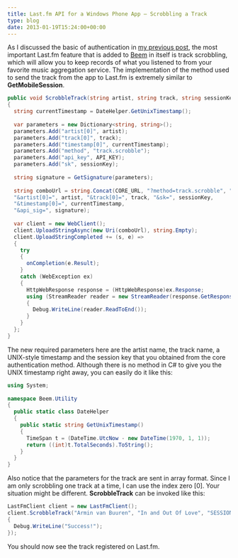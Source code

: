 ```yaml
---
title: Last.fm API for a Windows Phone App – Scrobbling a Track
type: blog
date: 2013-01-19T15:24:00+00:00
---
```


As I discussed the basic of authentication in <a href="http://www.dennisdel.com/?p=24" target="_blank">my previous post</a>, the most important Last.fm feature that is added to [Beem][1] in itself is track scrobbling, which will allow you to keep records of what you listened to from your favorite music aggregation service. The implementation of the method used to send the track from the app to Last.fm is extremely similar to **GetMobileSession**.

```csharp
public void ScrobbleTrack(string artist, string track, string sessionKey, Action<string> onCompletion)
{
  string currentTimestamp = DateHelper.GetUnixTimestamp();
  
  var parameters = new Dictionary<string, string>();
  parameters.Add("artist[0]", artist);
  parameters.Add("track[0]", track);
  parameters.Add("timestamp[0]", currentTimestamp);
  parameters.Add("method", "track.scrobble");
  parameters.Add("api_key", API_KEY);
  parameters.Add("sk", sessionKey);
  
  string signature = GetSignature(parameters);
  
  string comboUrl = string.Concat(CORE_URL, "?method=track.scrobble", "&api_key=", API_KEY,
  "&artist[0]=", artist, "&track[0]=", track, "&sk=", sessionKey,
  "&timestamp[0]=", currentTimestamp,
  "&api_sig=", signature);
  
  var client = new WebClient();
  client.UploadStringAsync(new Uri(comboUrl), string.Empty);
  client.UploadStringCompleted += (s, e) =>
  {
    try
    {
      onCompletion(e.Result);
    }
    catch (WebException ex)
    {
      HttpWebResponse response = (HttpWebResponse)ex.Response;
      using (StreamReader reader = new StreamReader(response.GetResponseStream()))
      {
        Debug.WriteLine(reader.ReadToEnd());
      }
    }
  };
}
```

The new required parameters here are the artist name, the track name, a UNIX-style timestamp and the session key that you obtained from the core authentication method. Although there is no method in C# to give you the UNIX timestamp right away, you can easily do it like this:

```csharp
using System;
 
namespace Beem.Utility
{
  public static class DateHelper
  {
    public static string GetUnixTimestamp()
    {
      TimeSpan t = (DateTime.UtcNow - new DateTime(1970, 1, 1));
      return ((int)t.TotalSeconds).ToString();
    }
  }
}
```

Also notice that the parameters for the track are sent in array format. Since I am only scrobbling one track at a time, I can use the index zero [0]. Your situation might be different. **ScrobbleTrack** can be invoked like this:

```csharp
LastFmClient client = new LastFmClient();
client.ScrobbleTrack("Armin van Buuren", "In and Out Of Love", "SESSION_KEY", (s) =>
{
  Debug.WriteLine("Success!");
});
```

You should now see the track registered on Last.fm.

 [1]: http://www.windowsphone.com/en-us/store/app/beem-plus/8433ad41-9a4e-46ff-ba33-340d265f53d5
